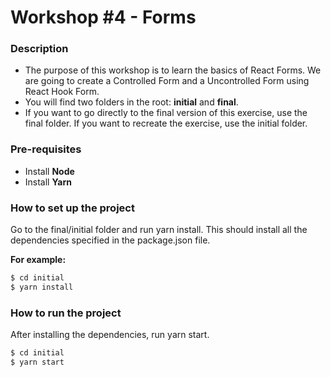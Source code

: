 # Workshop #4 - Forms

### Description
- The purpose of this workshop is to learn the basics of React Forms. We are going to create a Controlled Form and a Uncontrolled Form using React Hook Form.
- You will find two folders in the root: **initial** and **final**.
- If you want to go directly to the final version of this exercise, use the final folder. If you want to recreate the exercise, use the initial folder.

### Pre-requisites
- Install **Node**
- Install **Yarn**

### How to set up the project
Go to the final/initial folder and run yarn install. This should install all the dependencies specified in the package.json file.

**For example:**
```sh
$ cd initial
$ yarn install
```

### How to run the project
After installing the dependencies, run yarn start.
```sh
$ cd initial
$ yarn start
```